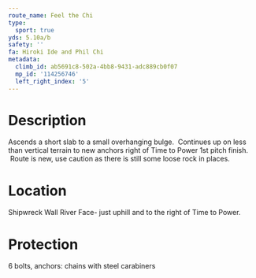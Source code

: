 ```yaml
---
route_name: Feel the Chi
type:
  sport: true
yds: 5.10a/b
safety: ''
fa: Hiroki Ide and Phil Chi
metadata:
  climb_id: ab5691c8-502a-4bb8-9431-adc889cb0f07
  mp_id: '114256746'
  left_right_index: '5'
---
```

# Description
Ascends a short slab to a small overhanging bulge.  Continues up on less than vertical terrain to new anchors right of Time to Power 1st pitch finish.  Route is new, use caution as there is still some loose rock in places.

# Location
Shipwreck Wall River Face- just uphill and to the right of Time to Power.

# Protection
6 bolts, anchors: chains with steel carabiners
